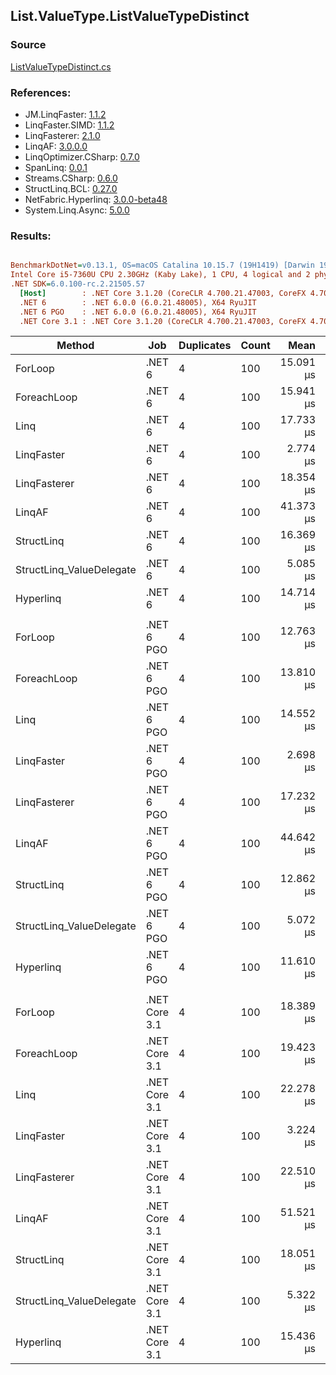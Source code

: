 ﻿## List.ValueType.ListValueTypeDistinct

### Source
[ListValueTypeDistinct.cs](../LinqBenchmarks/List/ValueType/ListValueTypeDistinct.cs)

### References:
- JM.LinqFaster: [1.1.2](https://www.nuget.org/packages/JM.LinqFaster/1.1.2)
- LinqFaster.SIMD: [1.1.2](https://www.nuget.org/packages/LinqFaster.SIMD/1.0.3)
- LinqFasterer: [2.1.0](https://www.nuget.org/packages/LinqFasterer/2.1.0)
- LinqAF: [3.0.0.0](https://www.nuget.org/packages/LinqAF/3.0.0.0)
- LinqOptimizer.CSharp: [0.7.0](https://www.nuget.org/packages/LinqOptimizer.CSharp/0.7.0)
- SpanLinq: [0.0.1](https://www.nuget.org/packages/SpanLinq/0.0.1)
- Streams.CSharp: [0.6.0](https://www.nuget.org/packages/Streams.CSharp/0.6.0)
- StructLinq.BCL: [0.27.0](https://www.nuget.org/packages/StructLinq/0.27.0)
- NetFabric.Hyperlinq: [3.0.0-beta48](https://www.nuget.org/packages/NetFabric.Hyperlinq/3.0.0-beta48)
- System.Linq.Async: [5.0.0](https://www.nuget.org/packages/System.Linq.Async/5.0.0)

### Results:
``` ini

BenchmarkDotNet=v0.13.1, OS=macOS Catalina 10.15.7 (19H1419) [Darwin 19.6.0]
Intel Core i5-7360U CPU 2.30GHz (Kaby Lake), 1 CPU, 4 logical and 2 physical cores
.NET SDK=6.0.100-rc.2.21505.57
  [Host]        : .NET Core 3.1.20 (CoreCLR 4.700.21.47003, CoreFX 4.700.21.47101), X64 RyuJIT
  .NET 6        : .NET 6.0.0 (6.0.21.48005), X64 RyuJIT
  .NET 6 PGO    : .NET 6.0.0 (6.0.21.48005), X64 RyuJIT
  .NET Core 3.1 : .NET Core 3.1.20 (CoreCLR 4.700.21.47003, CoreFX 4.700.21.47101), X64 RyuJIT


```
|                   Method |           Job | Duplicates | Count |      Mean |     Error |    StdDev |        Ratio | RatioSD |   Gen 0 | Allocated |
|------------------------- |-------------- |----------- |------ |----------:|----------:|----------:|-------------:|--------:|--------:|----------:|
|                  ForLoop |        .NET 6 |          4 |   100 | 15.091 μs | 0.1547 μs | 0.1371 μs |     baseline |         | 12.8784 |  26,976 B |
|              ForeachLoop |        .NET 6 |          4 |   100 | 15.941 μs | 0.0935 μs | 0.0730 μs | 1.06x slower |   0.01x | 12.8784 |  26,976 B |
|                     Linq |        .NET 6 |          4 |   100 | 17.733 μs | 0.0859 μs | 0.0717 μs | 1.18x slower |   0.01x | 12.8174 |  26,912 B |
|               LinqFaster |        .NET 6 |          4 |   100 |  2.774 μs | 0.0069 μs | 0.0065 μs | 5.44x faster |   0.05x |  0.0114 |      24 B |
|             LinqFasterer |        .NET 6 |          4 |   100 | 18.354 μs | 0.0602 μs | 0.0470 μs | 1.22x slower |   0.01x | 34.8816 |  73,168 B |
|                   LinqAF |        .NET 6 |          4 |   100 | 41.373 μs | 0.2384 μs | 0.2114 μs | 2.74x slower |   0.03x | 21.8506 |  45,736 B |
|               StructLinq |        .NET 6 |          4 |   100 | 16.369 μs | 0.0558 μs | 0.0466 μs | 1.09x slower |   0.01x |  0.0305 |      66 B |
| StructLinq_ValueDelegate |        .NET 6 |          4 |   100 |  5.085 μs | 0.0204 μs | 0.0191 μs | 2.97x faster |   0.03x |       - |         - |
|                Hyperlinq |        .NET 6 |          4 |   100 | 14.714 μs | 0.0994 μs | 0.0881 μs | 1.03x faster |   0.01x |       - |         - |
|                          |               |            |       |           |           |           |              |         |         |           |
|                  ForLoop |    .NET 6 PGO |          4 |   100 | 12.763 μs | 0.0682 μs | 0.0637 μs |     baseline |         | 12.8784 |  26,976 B |
|              ForeachLoop |    .NET 6 PGO |          4 |   100 | 13.810 μs | 0.1025 μs | 0.0958 μs | 1.08x slower |   0.01x | 12.8784 |  26,976 B |
|                     Linq |    .NET 6 PGO |          4 |   100 | 14.552 μs | 0.0724 μs | 0.0605 μs | 1.14x slower |   0.01x | 12.8174 |  26,912 B |
|               LinqFaster |    .NET 6 PGO |          4 |   100 |  2.698 μs | 0.0080 μs | 0.0071 μs | 4.73x faster |   0.03x |  0.0114 |      24 B |
|             LinqFasterer |    .NET 6 PGO |          4 |   100 | 17.232 μs | 0.2183 μs | 0.2042 μs | 1.35x slower |   0.02x | 34.8816 |  73,168 B |
|                   LinqAF |    .NET 6 PGO |          4 |   100 | 44.642 μs | 0.4022 μs | 0.3566 μs | 3.50x slower |   0.04x | 20.6299 |  43,177 B |
|               StructLinq |    .NET 6 PGO |          4 |   100 | 12.862 μs | 0.0499 μs | 0.0466 μs | 1.01x slower |   0.01x |  0.0305 |      65 B |
| StructLinq_ValueDelegate |    .NET 6 PGO |          4 |   100 |  5.072 μs | 0.0330 μs | 0.0293 μs | 2.52x faster |   0.02x |       - |         - |
|                Hyperlinq |    .NET 6 PGO |          4 |   100 | 11.610 μs | 0.2034 μs | 0.1903 μs | 1.10x faster |   0.02x |       - |         - |
|                          |               |            |       |           |           |           |              |         |         |           |
|                  ForLoop | .NET Core 3.1 |          4 |   100 | 18.389 μs | 0.0967 μs | 0.0857 μs |     baseline |         | 12.8784 |  26,976 B |
|              ForeachLoop | .NET Core 3.1 |          4 |   100 | 19.423 μs | 0.1370 μs | 0.1144 μs | 1.06x slower |   0.01x | 12.8784 |  26,976 B |
|                     Linq | .NET Core 3.1 |          4 |   100 | 22.278 μs | 0.1076 μs | 0.0954 μs | 1.21x slower |   0.01x |  9.0637 |  18,992 B |
|               LinqFaster | .NET Core 3.1 |          4 |   100 |  3.224 μs | 0.0121 μs | 0.0114 μs | 5.70x faster |   0.04x |  0.0114 |      24 B |
|             LinqFasterer | .NET Core 3.1 |          4 |   100 | 22.510 μs | 0.1957 μs | 0.1830 μs | 1.22x slower |   0.01x | 34.8816 |  73,168 B |
|                   LinqAF | .NET Core 3.1 |          4 |   100 | 51.521 μs | 0.2948 μs | 0.2613 μs | 2.80x slower |   0.02x | 20.9351 |  43,888 B |
|               StructLinq | .NET Core 3.1 |          4 |   100 | 18.051 μs | 0.0619 μs | 0.0549 μs | 1.02x faster |   0.01x |  0.0305 |      66 B |
| StructLinq_ValueDelegate | .NET Core 3.1 |          4 |   100 |  5.322 μs | 0.0693 μs | 0.0615 μs | 3.46x faster |   0.05x |       - |         - |
|                Hyperlinq | .NET Core 3.1 |          4 |   100 | 15.436 μs | 0.0660 μs | 0.0585 μs | 1.19x faster |   0.01x |       - |       1 B |
